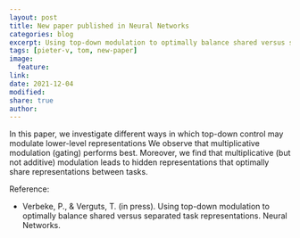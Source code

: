 ```yaml
---
layout: post
title: New paper published in Neural Networks
categories: blog
excerpt: Using top-down modulation to optimally balance shared versus separated task representations
tags: [pieter-v, tom, new-paper]
image:
  feature:
link:
date: 2021-12-04
modified:
share: true
author:
---
```


In this paper, we investigate different ways in which top-down control may modulate lower-level representations
We observe that multiplicative modulation (gating) performs best. Moreover, we find that multiplicative (but not additive)
modulation leads to hidden representations that optimally share representations between tasks.

Reference:
- Verbeke, P., & Verguts, T. (in press). Using top-down modulation to optimally balance shared versus separated task representations. Neural Networks.
